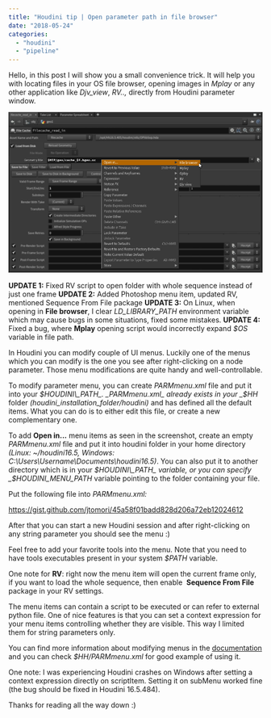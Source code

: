 ```yaml
---
title: "Houdini tip | Open parameter path in file browser"
date: "2018-05-24"
categories: 
  - "houdini"
  - "pipeline"
---
```


Hello, in this post I will show you a small convenience trick. It will help you with locating files in your OS file browser, opening images in _Mplay_ or any other application like _Djv\_view_, _RV..,_ directly from Houdini parameter window.

![reveal.png](images/reveal.png)

**UPDATE 1:** Fixed RV script to open folder with whole sequence instead of just one frame **UPDATE 2:** Added Photoshop menu item, updated RV, mentioned Sequence From File package **UPDATE 3:** On Linux, when opening in **File browser**, I clear _LD\_LIBRARY\_PATH_ environment variable which may cause bugs in some situations, fixed some mistakes. **UPDATE 4:** Fixed a bug, where **Mplay** opening script would incorrectly expand _$OS_ variable in file path.

In Houdini you can modify couple of UI menus. Luckily one of the menus which you can modify is the one you see after right-clicking on a node parameter. Those menu modifications are quite handy and well-controllable.

To modify parameter menu, you can create _PARMmenu.xml_ file and put it into your _$HOUDINI\_PATH_. _PARMmenu.xml_ already exists in your _$HH_ folder _(houdini\_installation\_folder/houdini)_ and has defined all the default items. What you can do is to either edit this file, or create a new complementary one.

To add **Open in...** menu items as seen in the screenshot, create an empty _PARMmenu.xml_ file and put it into houdini folder in your home directory _(Linux: ~/houdini16.5, Windows: C:\\Users\\Username\\Documents\\houdini16.5)_. You can also put it to another directory which is in your _$HOUDINI\_PATH_ variable, or you can specify _$HOUDINI\_MENU\_PATH_ variable pointing to the folder containing your file.

Put the following file into _PARMmenu.xml:_ 

https://gist.github.com/jtomori/45a58f01badd828d206a72eb12024612

After that you can start a new Houdini session and after right-clicking on any string parameter you should see the menu :)

Feel free to add your favorite tools into the menu. Note that you need to have tools executables present in your system _$PATH_ variable.

One note for **RV**: right now the menu item will open the current frame only, if you want to load the whole sequence, then enable  **Sequence From File** package in your RV settings.

The menu items can contain a script to be executed or can refer to external python file. One of nice features is that you can set a context expression for your menu items controlling whether they are visible. This way I limited them for string parameters only.

You can find more information about modifying menus in the [documentation](http://www.sidefx.com/docs/houdini/basics/config_menus.html) and you can check _$HH/PARMmenu.xml_ for good example of using it.

One note: I was experiencing Houdini crashes on Windows after setting a context expression directly on scriptItem. Setting it on subMenu worked fine (the bug should be fixed in Houdini 16.5.484).

Thanks for reading all the way down :)
